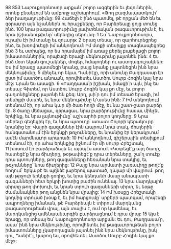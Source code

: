 98 853 Նաբուքոդոնոսոր արքան՝ բոլոր ազգերին եւ լեզուներին, որոնք բնակւում են ամբողջ աշխարհում. «Թող բազմապատկուի՛ ձեր խաղաղութիւնը:
99 Հաճելի է ինձ պատմել, թէ որքան մեծ են եւ զօրաւոր այն նշաններն ու հրաշքները, որ Բարձրեալը ցոյց տուեց ինձ. 100 նրա թագաւորութիւնը յաւիտենական թագաւորութիւն է, եւ նրա իշխանութիւնը՝ սերնդից սերունդ:
1 Ես՝ Նաբուքոդոնոսորս, ուրախ էի իմ տանը եւ զուարթ: 2 Երազ տեսայ, որ զարհուրեցրեց ինձ, եւ խռովուեցի իմ անկողնում: Իմ մտքի տեսիլքը տագնապեցրեց ինձ 3 եւ ստիպեց, որ ես հրամայեմ իմ առաջ բերել բաբելացի բոլոր իմաստուններին, որպէսզի երազի մեկնութիւնը յայտնեն ինձ: 4 Եւ ինձ մօտ եկան գուշակներ, մոգեր, հմայողներ ու աստղագուշակներ: Ես իմ երազը պատմեցի նրանց, բայց նրանք չյայտնեցին ինձ նրա մեկնութիւնը, 5 մինչեւ որ եկաւ Դանիէլը, որի անունը Բաղդասար էր ըստ իմ աստծու անուան, որովհետեւ Աստծու Սուրբ Հոգին կայ նրա մէջ: Նրան ես ասացի. 6 «Բաղդասա՛ր իշխան, իմացի՛ր այն, ինչ ես տեսայ: Գիտեմ, որ Աստծու Սուրբ Հոգին կայ քո մէջ, եւ բոլոր գաղտնիքները յայտնի են քեզ: Արդ, լսի՛ր դու իմ տեսած երազի, իմ տեսիլքի մասին, եւ նրա մեկնութիւնը կ՚ասես ինձ: 7 Իմ անկողնում տեսնում էի, որ ահա կար մի ծառ հողի մէջ, եւ նա շատ-շատ բարձր էր. 8 ծառը մեծացաւ, զօրացաւ. նրա բարձրութիւնը հասաւ մինչեւ երկինք, եւ նրա լայնութիւնը՝ աշխարհի բոլոր կողմերը: 9 Նրա տերեւը գեղեցիկ էր, եւ նրա պտուղը՝ առատ: Բոլորի կերակուրը նրանից էր: Վայրի գազաններ էին ապրում նրա տակ, ճիւղերին հանգստանում էին երկնքի թռչունները, եւ նրանից էր կերակրւում ամէն մարմնաւոր արարած: 10 Իմ անկողնում, գիշերային տեսիլքում տեսնում էի, որ ահա երկնքից իջնում էր մի սուրբ Հրեշտակ, 11 խօսում էր բարձրաձայն եւ այսպէս ասում. «Կտրեցէ՛ք այդ ծառը, հատեցէ՛ք նրա ճիւղերը, թօթափեցէ՛ք դրա տերեւները, շա՛ղ տուէք դրա պտուղները, թող գազանները հեռանան նրա տակից, եւ թռչունները՝ նրա ճիւղերից: 12 Բայց նրա արմատի շառաւիղը թողէ՛ք հողում՝ երկաթէ եւ պղնձէ լարերով պատած, դալար մի վայրում. թող այն թրջուի երկնքի ցօղից, եւ նրա կենդանի մասը անապատի գազանների հետ երկրի խոտից բաժին ունենայ. 13 նրա մարդկային սիրտը թող փոխուի, եւ նրան տրուի գազանների սիրտ, եւ եօթը ժամանակներ թող անցնեն նրա վրայից: 14 Իմ խօսքը Հրեշտակի կողմից տրուած խօսք է, եւ իմ հարցումը՝ սրբերի պատգամ, որպէսզի ապրողները իմանան, թէ Բարձրեալն է տիրում մարդկանց թագաւորութեան վրայ, այն տալիս է, ում որ կամենայ, եւ մարդկանցից ամենաանարգին բարձրացնում է դրա վրայ: 15 Այս է երազը, որ տեսայ ես՝ Նաբուքոդոնոսոր արքան: Եւ դու, Բաղդասա՛ր, ասա՛ ինձ նրա մեկնութիւնը, որովհետեւ իմ թագաւորութեան բոլոր իմաստունները չկարողացան յայտնել ինձ նրա մեկնութիւնը, իսկ դու, Դանիէ՛լ, կարող ես, որովհետեւ Աստծու Սուրբ Հոգին կայ քո մէջ»:

